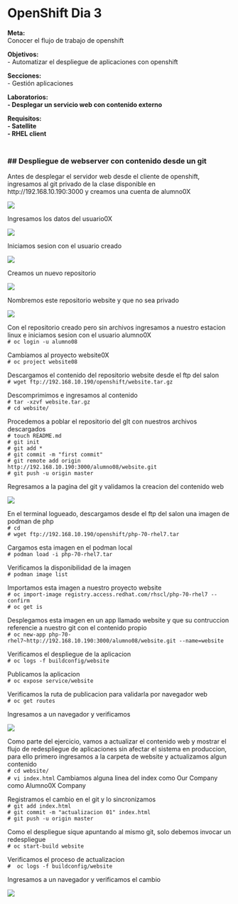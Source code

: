 <h1>OpenShift Dia 3</h1>

<p>
<strong>Meta:</strong>
<br>Conocer el flujo de trabajo de openshift
</p>
<p>
<strong>Objetivos:</strong>
<br>- Automatizar el despliegue de aplicaciones con openshift
</p>
<p>
<strong>Secciones:</strong>
<br>- Gestión aplicaciones
</p>
<p>
<strong>Laboratorios:</strong>
<br><strong>- Desplegar un servicio web con contenido externo</strong>


</p>

<strong>Requisitos:</strong>
<br><strong>- Satellite</strong>
<br><strong>- RHEL client</strong>

<h3><br><strong>## Despliegue de webserver con contenido desde un git</strong></h3>
Antes de desplegar el servidor web desde el cliente de openshift, ingresamos al git privado de la clase disponible en http://192.168.10.190:3000 y creamos una cuenta de alumno0X
<p align="left"><img src="https://github.com/workshopopennova/workshopclaro/raw/main/images/os001.png?raw=true?raw=true"></p>

Ingresamos los datos del usuario0X
<p align="left"><img src="https://github.com/workshopopennova/workshopclaro/raw/main/images/os002.png?raw=true?raw=true"></p>

Iniciamos sesion con el usuario creado
<p align="left"><img src="https://github.com/workshopopennova/workshopclaro/raw/main/images/os003.png?raw=true?raw=true"></p>

Creamos un nuevo repositorio
<p align="left"><img src="https://github.com/workshopopennova/workshopclaro/raw/main/images/os004.png?raw=true?raw=true"></p>

Nombremos este repositorio website y que no sea privado
<p align="left"><img src="https://github.com/workshopopennova/workshopclaro/raw/main/images/os005.png?raw=true?raw=true"></p>

Con el repositorio creado pero sin archivos ingresamos a nuestro estacion linux e iniciamos sesion con el usuario alumno0X
<br>`# oc login -u alumno08`

Cambiamos al proyecto website0X
<br>`# oc project website08`

Descargamos el contenido del repositorio website desde el ftp del salon
<br>`# wget ftp://192.168.10.190/openshift/website.tar.gz`

Descomprimimos e ingresamos al contenido
<br>`# tar -xzvf website.tar.gz`
<br>`# cd website/`

Procedemos a poblar el repositorio del gIt con nuestros archivos descargados
<br>`# touch README.md`
<br>`# git init`
<br>`# git add *`
<br>`# git commit -m "first commit"`
<br>`# git remote add origin http://192.168.10.190:3000/alumno08/website.git`
<br>`# git push -u origin master`

Regresamos a la pagina del git y validamos la creacion del contenido web
<p align="left"><img src="https://github.com/workshopopennova/workshopclaro/raw/main/images/os006.png?raw=true?raw=true"></p>

En el terminal logueado, descargamos desde el ftp del salon una imagen de podman de php
<br>`# cd`
<br>`# wget ftp://192.168.10.190/openshift/php-70-rhel7.tar`

Cargamos esta imagen en el podman local
<br>`# podman load -i php-70-rhel7.tar`

Verificamos la disponibilidad de la imagen
<br>`# podman image list`

Importamos esta imagen a nuestro proyecto website
<br>`# oc import-image registry.access.redhat.com/rhscl/php-70-rhel7 --confirm`
<br>`# oc get is`

Desplegamos esta imagen en un app llamado website y que su contruccion referencie a nuestro git con el contenido propio
<br>`# oc new-app php-70-rhel7~http://192.168.10.190:3000/alumno08/website.git --name=website`

Verificamos el despliegue de la aplicacion
<br>`# oc logs -f buildconfig/website`

Publicamos la aplicacion
<br>`# oc expose service/website`

Verificamos la ruta de publicacion para validarla por navegador web
<br>`# oc get routes`

Ingresamos a un navegador y verificamos
<p align="left"><img src="https://github.com/workshopopennova/workshopclaro/raw/main/images/os007.png?raw=true?raw=true"></p>

Como parte del ejercicio, vamos a actualizar el contenido web y mostrar el flujo de redespliegue de aplicaciones sin afectar el sistema en produccion, para ello primero ingresamos a la carpeta de website y actualizamos algun contenido
<br>`# cd website/`
<br>`# vi index.html`
Cambiamos alguna linea del index como Our Company como Alumno0X Company

Registramos el cambio en el git y lo sincronizamos
<br>`# git add index.html`
<br>`# git commit -m "actualizacion 01" index.html`
<br>`# git push -u origin master`

Como el despliegue sique apuntando al mismo git, solo debemos invocar un redespliegue
<br>`# oc start-build website`

Verificamos el proceso de actualizacion
<br>`#  oc logs -f buildconfig/website`

Ingresamos a un navegador y verificamos el cambio
<p align="left"><img src="https://github.com/workshopopennova/workshopclaro/raw/main/images/os007.png?raw=true?raw=true"></p>
